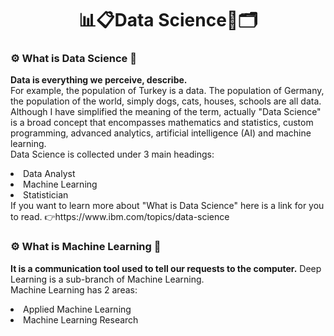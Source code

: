 <h1 align="center" >📊📋Data Science🧮🗂</h1>

<h3>⚙ What is Data Science 🤔</h3>

<p>
  <strong>Data is everything we perceive, describe. </strong> <br>
For example, the population of Turkey is a data. The population of Germany, the population of the world, simply dogs, cats, houses, schools are all data. Although I have simplified the meaning of the term, actually "Data Science" is a broad concept that encompasses mathematics and statistics, custom programming, advanced analytics, artificial intelligence (AI) and machine learning. <br>
Data Science is collected under 3 main headings: 
  <li>Data Analyst</li>
    <li>Machine Learning</li>
       <li>Statistician</li> 
  If you want to learn more about "What is Data Science" here is a link for you to read. 👉https://www.ibm.com/topics/data-science
  </p>

<h3>⚙ What is Machine Learning 🤔</h3>

<p>
  <strong> It is a communication tool used to tell our requests to the computer.</strong> Deep Learning is a sub-branch of Machine Learning.<br>
  Machine Learning has 2 areas:
  <li>Applied Machine Learning</li>
   <li>Machine Learning Research</li>
  
  </p>


